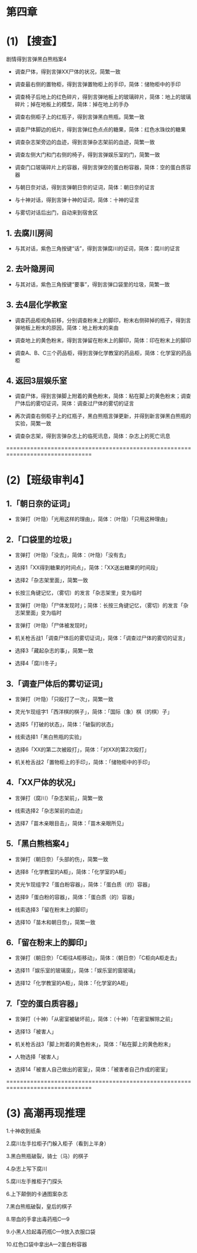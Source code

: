 # 第四章
# (1) 【搜查】

剧情得到言弹黑白熊档案4

* 调查尸体，得到言弹XX尸体的状况，简繁一致

* 调查最右侧的置物柜，得到言弹置物柜上的手印，简体：储物柜中的手印

* 调查椅子后地上的红色碎片，得到言弹地板上的玻璃碎片，简体：地上的玻璃碎片；掉在地板上的模型，简体：掉在地上的手办

* 调查右侧柜子上的红瓶子，得到言弹黑白熊瓶，简繁一致

* 调查尸体脚边的纸片，得到言弹红色点点的糖果，简体：红色水珠纹的糖果

* 调查杂志架旁边的血迹，得到言弹杂志架前的血迹，简繁一致

* 调查左侧大门和门右侧的椅子，得到言弹娱乐室的门，简繁一致

* 调查门口玻璃碎片上的容器，得到言弹空的蛋白粉容器，简体：空的蛋白质容器

* 与朝日奈对话，得到言弹朝日奈的证词，简体：朝日奈的证言

* 与十神对话，得到言弹十神的证词，简体：十神的证言

* 与雾切对话后出门，自动来到宿舍区

## 1. 去腐川房间
* 与其对话，紫色三角按键“话”，得到言弹腐川的证词，简体：腐川的证言

## 2. 去叶隐房间
* 与其对话，紫色三角按键“要事”，得到言弹口袋里的垃圾，简繁一致

## 3. 去4层化学教室
* 调查药品柜视角前移，分别调查粉末上的脚印，粉末右侧碎掉的瓶子，得到言弹地板上粉末的原因，简体：地上粉末的来由

* 调查地上的黄色粉末，得到言弹留在粉末上的脚印，简体：印在粉末上的脚印

* 调查A、B、C三个药品柜，得到言弹化学教室的药品柜，简体：化学室的药品柜

## 4. 返回3层娱乐室
* 调查尸体，得到言弹脚上附着的黄色粉末，简体：粘在脚上的黄色粉末；调查尸体后的雾切证词，简体：调查过尸体的雾切的证言

* 再次调查右侧柜子上的红瓶子，黑白熊瓶言弹更新，并得到新言弹黑白熊瓶的实验，简繁一致

* 调查杂志架，得到言弹杂志上的临死讯息，简体：杂志上的死亡讯息

 


===============================================================================
# (2)【班级审判4】



## 1.「朝日奈的证词」
* 言弹打（叶隐）「光用这样的理由」，简体：（叶隐）「只用这种理由」


## 2.「口袋里的垃圾」
* 言弹打（叶隐）「没去」，简体：（叶隐）「没有去」

* 选择1「XX得到糖果的时间点」，简体：「XX送出糖果的时间段」

* 选择2「杂志架里面」，简繁一致

* 长按三角键记忆，（雾切）的发言「杂志架里」变为临时

* 言弹打（叶隐）「尸体发现时」；简体：长按三角键记忆，（雾切）的发言「杂志架里面」变为临时

* 言弹打（叶隐）「尸体被发现时」

 
* 机关枪舌战1「调查尸体后的雾切证词」，简体：「调查过尸体的雾切的证言」

* 选择3「藏起杂志的事」，简繁一致

* 选择4「腐川冬子」

 

## 3.「调查尸体后的雾切证词」
* 言弹打（叶隐）「只殴打了一次」，简繁一致

* 灵光乍现组字1「西洋棋的棋子」，简体：「国际（象）棋（的棋）子」

* 选择5「打破的状态」，简体：「破裂的状态」

* 线索选择1「黑白熊瓶的实验」

* 选择6「XX的第二次被殴打」，简体：「对XX的第2次殴打」

* 机关枪舌战2「置物柜上的手印」，简体：「储物柜中的手印」

 

## 4.「XX尸体的状况」
* 言弹打（腐川）「杂志架前」，简繁一致

* 线索选择2「杂志架前的血迹」

* 选择7「苗木亲眼目击」，简体：「苗木亲眼所见」


## 5.「黑白熊档案4」
* 言弹打（朝日奈）「头部的伤」，简繁一致

* 选择8「化学教室的A柜」，简体：「化学室的A柜」

* 灵光乍现组字2「蛋白粉容器」，简体：「蛋白质（的）容器」

* 选择9「蛋白粉的容器」，简体：「蛋白质（的）容器」

* 线索选择3「留在粉末上的脚印」

* 选择10「苗木和朝日奈」，简繁一致

 
## 6.「留在粉末上的脚印」
* 言弹打（朝日奈）「C柜往A柜移动」，简体：（朝日奈）「C柜向A柜走去」

* 选择11「娱乐室的玻璃窗」，简体：「娱乐室的窗玻璃」

* 选择12「化学教室的A柜」，简体：「化学室的A柜」


## 7.「空的蛋白质容器」
* 言弹打（十神）「从密室被破坏前」，简体：（十神）「在密室解除之前」

* 选择13「被害人」

* 机关枪舌战3「脚上附着的黄色粉末」，简体：「粘在脚上的黄色粉末」

* 人物选择「被害人」

* 选择14「被害人自己做出的密室」，简体：「被害者自己作成的密室」

 
===============================================================================
# (3) 高潮再现推理

1.十神收到纸条

2.腐川左手拉柜子门躲入柜子（看到上半身）

3.黑白熊瓶破裂，骑士（马）的棋子

4.杂志上写下腐川

5.腐川左手推柜子门探头

6.上下颠倒的卡通图案杂志

7.黑白熊瓶破裂，皇后的棋子

8.带血的手拿出毒药瓶C—9

9.小黑人捡起毒药瓶C—9放入衣服口袋

10.红色口袋中拿出A—2蛋白粉容器

